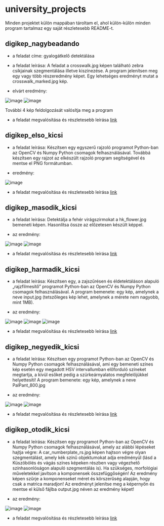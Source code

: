 # university_projects

Minden projektet külön mappában tároltam el, ahol külön-külön minden program tartalmaz egy saját részletesebb README-t.

## digikep_nagybeadando

- a feladat címe: gyalogátkelő detektálása
- a feladat leírása: A feladat a crosswalk.jpg képen található zebra csíkjainak szegmentálása illetve kiszínezése. A program jelenítsen meg egy vagy több részeredmény képet. Egy lehetséges eredményt mutat a crosswalk_marked.jpg kép.

- elvárt eredmény:

![image](https://user-images.githubusercontent.com/71877876/173533877-b25724a0-4905-4900-a792-c944f6b33a25.png)
![image](https://user-images.githubusercontent.com/71877876/173533893-1d4c2e2c-cb7c-4225-9bc7-b95daf5348c5.png)

További 4 kép feldolgozását valósítja meg a program

- a feladat megvalósítása és részletesebb leírása [link](https://github.com/dtomo0420/university_projects/tree/main/Digit%C3%A1lis%20k%C3%A9pfeldolgoz%C3%A1s/digikep_nagybeadando)

## digikep_elso_kicsi

- a feladat leírása: Készítsen egy egyszerű rajzoló programot Python-ban az OpenCV és Numpy Python csomagok felhasználásával. Továbbá készítsen egy rajzot az elkészült rajzoló program segítségével és mentse el PNG formátumban.

- eredmény:

![image](https://user-images.githubusercontent.com/71877876/173562511-3b8a3cab-f328-4980-8f14-6fdb8c6b324a.png)

- a feladat megvalósítása és részletesebb leírása [link](https://github.com/dtomo0420/university_projects/tree/main/Digit%C3%A1lis%20k%C3%A9pfeldolgoz%C3%A1s/digikep_elso_kicsi)

## digikep_masodik_kicsi

- a feladat leírása: Detektálja a fehér virágszirmokat a hk_flower.jpg bemeneti képen. Hasonlítsa össze az előzetesen készült képpel.

- az eredmény:

![image](https://user-images.githubusercontent.com/71877876/173562596-8135fb03-d0e0-4295-9712-081fed652aa6.png)
![image](https://user-images.githubusercontent.com/71877876/173562569-8150e914-bcc6-4a6a-8fef-98f8062074c9.png)

- a feladat megvalósítása és részletesebb leírása [link](https://github.com/dtomo0420/university_projects/tree/main/Digit%C3%A1lis%20k%C3%A9pfeldolgoz%C3%A1s/digikep_masodik_kicsi)

## digikep_harmadik_kicsi

- a feladat leírása: Készítsen egy, a zajszűrésen és éldetektáláson alapuló „rajzfilmesítő” programot Python-ban az OpenCV és Numpy Python csomagok felhasználásával. A program bemenete: egy kép, amelynek a neve input.jpg (tetszőleges kép lehet, amelynek a mérete nem nagyobb, mint 1MB).

- az eredmény:

![image](https://user-images.githubusercontent.com/71877876/173562644-e0535b1b-6d5b-4687-8bc2-dd2f484a29ab.png)
![image](https://user-images.githubusercontent.com/71877876/173562657-4dfd0286-e728-4c0b-854b-ebdf21f9f00e.png)
![image](https://user-images.githubusercontent.com/71877876/173562670-b58dd977-de60-4f00-895d-11862e3c07cb.png)

- a feladat megvalósítása és részletesebb leírása [link](https://github.com/dtomo0420/university_projects/tree/main/Digit%C3%A1lis%20k%C3%A9pfeldolgoz%C3%A1s/digikep_harmadik_kicsi)

## digikep_negyedik_kicsi

- a feladat leírása: Készítsen egy programot Python-ban az OpenCV és Numpy Python csomagok felhasználásával, ami egy bemeneti színes kép esetén egy megadott HSV intervallumban előforduló színeket megtartja, a kívül esőket pedig a szürkeárnyalatos megfelelőjükkel helyettesíti! A program bemenete: egy kép, amelynek a neve PalPant_800.jpg

- az eredmény:

![image](https://user-images.githubusercontent.com/71877876/173562714-11acbdfe-5f6a-4692-ab1e-5af75240d7b0.png)
![image](https://user-images.githubusercontent.com/71877876/173562730-e6ee8b62-0342-4043-920e-4bb77f0c561c.png)

- a feladat megvalósítása és részletesebb leírása [link](https://github.com/dtomo0420/university_projects/tree/main/Digit%C3%A1lis%20k%C3%A9pfeldolgoz%C3%A1s/digikep_negyedik_kicsi)

## digikep_otodik_kicsi

- a feladat leírása: Készítsen egy programot Python-ban az OpenCV és Numpy Python csomagok felhasználásával, amely az alábbi lépéseket hajtja végre: A car_numberplate_rs.jpg képen hajtson végre olyan szegmentálást, amely kék színű objektumokat adja eredményül (lásd a Küszöbölés és vágás színes képeken részben vagy végezhető színhasonlóságon alapuló szegmentálás is). Ha szükséges, morfológiai műveletekkel javítson a komponensek összefüggőségén! Az eredmény képen szűrje a komponenseket méret és körszerűség alapján, hogy csak a matrica maradjon! Az eredményt jelenítse meg a képernyőn és mentse el külső fájlba output.jpg néven az eredmény képet!

- az eredmény:

![image](https://user-images.githubusercontent.com/71877876/173562822-22a277d3-ba41-4f91-a5cb-eb3768814539.png)
![image](https://user-images.githubusercontent.com/71877876/173562799-0555b4ec-e97b-47eb-9f11-f8a4ca0afacd.png)

- a feladat megvalósítása és részletesebb leírása [link](https://github.com/dtomo0420/university_projects/tree/main/Digit%C3%A1lis%20k%C3%A9pfeldolgoz%C3%A1s/digikep_otodik_kicsi)
